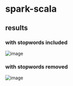 # spark-scala

## results

### with stopwords included
![image](https://user-images.githubusercontent.com/17898264/202871996-97614470-a5bf-4916-a416-20140dec806c.png)


### with stopwords removed
![image](https://user-images.githubusercontent.com/17898264/202871975-d6f7dfd5-fd45-4429-9577-0f00e3fac9c1.png)
